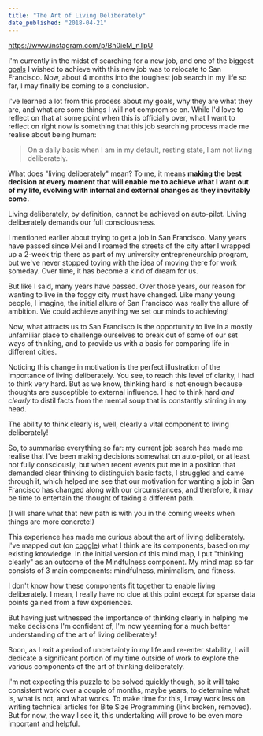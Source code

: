 ```yaml
---
title: "The Art of Living Deliberately"
date_published: "2018-04-21"
---
```


https://www.instagram.com/p/Bh0ieM_nTpU

I'm currently in the midst of searching for a new job, and one of the biggest [goals](/2017-12-31-new-years-resolution-2018/) I wished to achieve with this new job was to relocate to San Francisco. Now, about 4 months into the toughest job search in my life so far, I may finally be coming to a conclusion.

I've learned a lot from this process about my goals, why they are what they are, and what are some things I will not compromise on. While I'd love to reflect on that at some point when this is officially over, what I want to reflect on right now is something that this job searching process made me realise about being human:

> On a daily basis when I am in my default, resting state, I am not living deliberately.

What does "living deliberately" mean? To me, it means **making the best decision at every moment that will enable me to achieve what I want out of my life, evolving with internal and external changes as they inevitably come.**

Living deliberately, by definition, cannot be achieved on auto-pilot. Living deliberately demands our full consciousness.

I mentioned earlier about trying to get a job in San Francisco. Many years have passed since Mei and I roamed the streets of the city after I wrapped up a 2-week trip there as part of my university entrepreneurship program, but we've never stopped toying with the idea of moving there for work someday. Over time, it has become a kind of dream for us.

But like I said, many years have passed. Over those years, our reason for wanting to live in the foggy city must have changed. Like many young people, I imagine, the initial allure of San Francisco was really the allure of ambition. We could achieve anything we set our minds to achieving!

Now, what attracts us to San Francisco is the opportunity to live in a mostly unfamiliar place to challenge ourselves to break out of some of our set ways of thinking, and to provide us with a basis for comparing life in different cities.

Noticing this change in motivation is the perfect illustration of the importance of living deliberately. You see, to reach this level of clarity, I had to think very hard. But as we know, thinking hard is not enough because thoughts are susceptible to external influence. I had to think hard _and clearly_ to distil facts from the mental soup that is constantly stirring in my head.

The ability to think clearly is, well, clearly a vital component to living deliberately!

So, to summarise everything so far: my current job search has made me realise that I've been making decisions somewhat on auto-pilot, or at least not fully consciously, but when recent events put me in a position that demanded clear thinking to distinguish basic facts, I struggled and came through it, which helped me see that our motivation for wanting a job in San Francisco has changed along with our circumstances, and therefore, it may be time to entertain the thought of taking a different path.

(I will share what that new path is with you in the coming weeks when things are more concrete!)

This experience has made me curious about the art of living deliberately. I've mapped out (on [coggle](https://coggle.it/diagram/Wttwh7KpvIUH1inN/t/-/50a3516b0345faa85bc1999c9aa74231033488305db9f59651c0c62640bbb9f6)) what I think are its components, based on my existing knowledge. In the initial version of this mind map, I put "thinking clearly" as an outcome of the Mindfulness component. My mind map so far consists of 3 main components: mindfulness, minimalism, and fitness.

I don't know how these components fit together to enable living deliberately. I mean, I really have no clue at this point except for sparse data points gained from a few experiences.

But having just witnessed the importance of thinking clearly in helping me make decisions I'm confident of, I'm now yearning for a much better understanding of the art of living deliberately!

Soon, as I exit a period of uncertainty in my life and re-enter stability, I will dedicate a significant portion of my time outside of work to explore the various components of the art of thinking deliberately.

I'm not expecting this puzzle to be solved quickly though, so it will take consistent work over a couple of months, maybe years, to determine what is, what is not, and what works. To make time for this, I may work less on writing technical articles for Bite Size Programming (link broken, removed). But for now, the way I see it, this undertaking will prove to be even more important and helpful.
